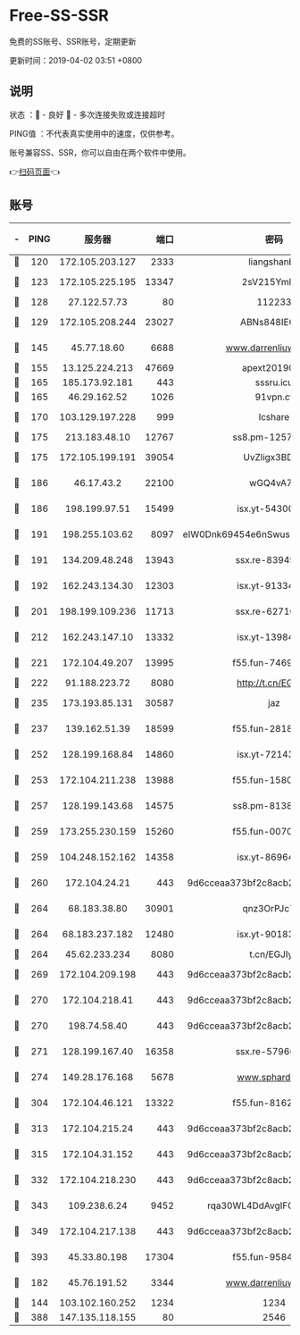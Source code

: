 # Free-SS-SSR

免费的SS账号、SSR账号，定期更新

更新时间：2019-04-02 03:51 +0800

## 说明

状态     ：🙂 - 良好 🙁 - 多次连接失败或连接超时

PING值   ：不代表真实使用中的速度，仅供参考。

账号兼容SS、SSR，你可以自由在两个软件中使用。

👉[扫码页面](https://liesauer.github.io/Free-SS-SSR/)👈

## 账号

|-|PING|服务器|端口|密码|加密方式|区域|
|:----:|:----:|:-----:|-----:|:----:|:----:|:----:|
|🙂|120|172.105.203.127|2333|liangshanbo|chacha20|JP|
|🙂|123|172.105.225.195|13347|2sV215YmlGvf|aes-256-cfb|JP|
|🙂|128|27.122.57.73|80|112233|chacha20|CN|
|🙂|129|172.105.208.244|23027|ABNs848IEOQh|aes-256-cfb|JP|
|🙂|145|45.77.18.60|6688|www.darrenliuwei.com|aes-256-cfb|JP|
|🙂|155|13.125.224.213|47669|apext2019001|chacha20|KR|
|🙂|165|185.173.92.181|443|sssru.icu|rc4-md5|RU|
|🙂|165|46.29.162.52|1026|91vpn.cf|rc4-md5|RU|
|🙂|170|103.129.197.228|999|lcshare|aes-256-cfb|CN|
|🙂|175|213.183.48.10|12767|ss8.pm-12571490|rc4-md5|RU|
|🙂|175|172.105.199.191|39054|UvZligx3BDaG|aes-256-cfb|JP|
|🙂|186|46.17.43.2|22100|wGQ4vA7D|aes-256-gcm|RU|
|🙂|186|198.199.97.51|15499|isx.yt-54300855|aes-256-cfb|US|
|🙂|191|198.255.103.62|8097|eIW0Dnk69454e6nSwuspv9DmS201tQ0D|aes-256-cfb|US|
|🙂|191|134.209.48.248|13943|ssx.re-83949387|aes-256-cfb|US|
|🙂|192|162.243.134.30|12303|isx.yt-91334852|aes-256-cfb|US|
|🙂|201|198.199.109.236|11713|ssx.re-62710201|aes-256-cfb|US|
|🙂|212|162.243.147.10|13332|isx.yt-13984444|aes-256-cfb|US|
|🙂|221|172.104.49.207|13995|f55.fun-74699479|aes-256-cfb|SG|
|🙂|222|91.188.223.72|8080|http://t.cn/EGJIyrl|rc4-md5|RU|
|🙂|235|173.193.85.131|30587|jaz|aes-256-cfb|US|
|🙂|237|139.162.51.39|18599|f55.fun-28185958|aes-256-cfb|SG|
|🙂|252|128.199.168.84|14860|isx.yt-72143109|aes-256-cfb|SG|
|🙂|253|172.104.211.238|13988|f55.fun-15804066|aes-256-cfb|US|
|🙂|257|128.199.143.68|14575|ss8.pm-81386371|aes-256-cfb|SG|
|🙂|259|173.255.230.159|15260|f55.fun-00704819|aes-256-cfb|US|
|🙂|259|104.248.152.162|14358|isx.yt-86964807|aes-256-cfb|SG|
|🙂|260|172.104.24.21|443|9d6cceaa373bf2c8acb22e60b6a58be6|aes-256-cfb|US|
|🙂|264|68.183.38.80|30901|qnz3OrPJc7Tk|aes-256-cfb|GB|
|🙂|264|68.183.237.182|12480|isx.yt-90183318|aes-256-cfb|SG|
|🙂|264|45.62.233.234|8080|t.cn/EGJIyrl|rc4-md5|CA|
|🙂|269|172.104.209.198|443|9d6cceaa373bf2c8acb22e60b6a58be6|aes-256-cfb|US|
|🙂|270|172.104.218.41|443|9d6cceaa373bf2c8acb22e60b6a58be6|aes-256-cfb|US|
|🙂|270|198.74.58.40|443|9d6cceaa373bf2c8acb22e60b6a58be6|aes-256-cfb|US|
|🙂|271|128.199.167.40|16358|ssx.re-57966944|aes-256-cfb|SG|
|🙂|274|149.28.176.168|5678|www.sphard.com|aes-256-cfb|SG|
|🙂|304|172.104.46.121|13322|f55.fun-81625110|aes-256-cfb|SG|
|🙂|313|172.104.215.24|443|9d6cceaa373bf2c8acb22e60b6a58be6|aes-256-cfb|US|
|🙂|315|172.104.31.152|443|9d6cceaa373bf2c8acb22e60b6a58be6|aes-256-cfb|US|
|🙂|332|172.104.218.230|443|9d6cceaa373bf2c8acb22e60b6a58be6|aes-256-cfb|US|
|🙂|343|109.238.6.24|9452|rqa30WL4DdAvgIFG6Fs3znzTa|aes-256-cfb|FR|
|🙂|349|172.104.217.138|443|9d6cceaa373bf2c8acb22e60b6a58be6|aes-256-cfb|US|
|🙂|393|45.33.80.198|17304|f55.fun-95842337|aes-256-cfb|US|
|🙂|182|45.76.191.52|3344|www.darrenliuwei.com|aes-256-cfb|AU|
|🙁|144|103.102.160.252|1234|1234|rc4-md5|JP|
|🙁|388|147.135.118.155|80|2546|chacha20|US|
